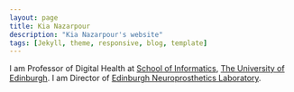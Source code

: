 ```yaml
---
layout: page
title: Kia Nazarpour
description: "Kia Nazarpour's website"
tags: [Jekyll, theme, responsive, blog, template]
---
```



I am Professor of Digital Health at <a href="https://www.ed.ac.uk/informatics" target="_blank">School of Informatics</a>, <a href="https://www.ed.ac.uk/" target="_blank">The University of Edinburgh</a>. I am Director of <a href="https://web.inf.ed.ac.uk/edinburgh-neuroprosthetics" target="_blank">Edinburgh Neuroprosthetics Laboratory</a>.